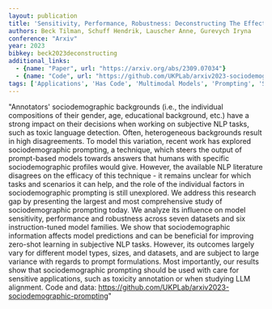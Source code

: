 ```yaml
---
layout: publication
title: 'Sensitivity, Performance, Robustness: Deconstructing The Effect Of Sociodemographic Prompting'
authors: Beck Tilman, Schuff Hendrik, Lauscher Anne, Gurevych Iryna
conference: "Arxiv"
year: 2023
bibkey: beck2023deconstructing
additional_links:
  - {name: "Paper", url: "https://arxiv.org/abs/2309.07034"}
  - {name: "Code", url: "https://github.com/UKPLab/arxiv2023-sociodemographic-prompting"}
tags: ['Applications', 'Has Code', 'Multimodal Models', 'Prompting', 'Security', 'Survey Paper']
---
```

"Annotators' sociodemographic backgrounds (i.e., the individual compositions of their gender, age, educational background, etc.) have a strong impact on their decisions when working on subjective NLP tasks, such as toxic language detection. Often, heterogeneous backgrounds result in high disagreements. To model this variation, recent work has explored sociodemographic prompting, a technique, which steers the output of prompt-based models towards answers that humans with specific sociodemographic profiles would give. However, the available NLP literature disagrees on the efficacy of this technique - it remains unclear for which tasks and scenarios it can help, and the role of the individual factors in sociodemographic prompting is still unexplored. We address this research gap by presenting the largest and most comprehensive study of sociodemographic prompting today. We analyze its influence on model sensitivity, performance and robustness across seven datasets and six instruction-tuned model families. We show that sociodemographic information affects model predictions and can be beneficial for improving zero-shot learning in subjective NLP tasks. However, its outcomes largely vary for different model types, sizes, and datasets, and are subject to large variance with regards to prompt formulations. Most importantly, our results show that sociodemographic prompting should be used with care for sensitive applications, such as toxicity annotation or when studying LLM alignment. Code and data: https://github.com/UKPLab/arxiv2023-sociodemographic-prompting"
